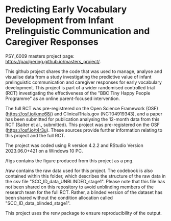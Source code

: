 # Predicting Early Vocabulary Development from Infant Prelinguistic Communication and Caregiver Responses  
PSY_6009 masters project page: <https://paulgering.github.io/masters_project/>. 

This github project shares the code that was used to manage, analyse and visualise data from a study investigating the predictive value of infant prelinguistic communication and caregiver responses for early vocabulary development. This project is part of a wider randomised controlled trial (RCT) investigating the effectiveness of the "BBC Tiny Happy People Programme" as an online parent-focused intervention.

The full RCT was pre-registrered on the Open Science Framework (OSF) (<https://osf.io/kme68/>) and ClinicalTrials.gov (NCT04919343), and a paper has been submitted for publication analysing the 12-month data from this RCT (Salter et al., submitted). This project was pre-registered on the OSF (<https://osf.io/t4r3u>). These sources provide further information relating to this project and the full RCT. 

The project was coded using R version 4.2.2 and RStudio Version 2023.06.0+421 on a Windows 10 PC.

/figs contains the figure produced from this project as a png. 

/raw contains the raw data used for this project. The codebook is also contained within this folder, which describes the structure of the raw data in the csv file "SCC_ID_data_UNBLINDED_stage1". Please note that this file has not been shared on this repository to avoid unblinding members of the research team for the full RCT. Rather, a blinded version of the dataset has been shared without the condition allocation called "SCC_ID_data_blinded_stage1". 

This project uses the renv package to ensure reproducibility of the output. 
